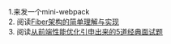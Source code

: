 1.来发一个mini-webpack    
2. 阅读[Fiber架构的简单理解与实现](https://mp.weixin.qq.com/s/2-kCdwZkAPWHFVq4KGh4KA)    
3. 阅读[从前端性能优化引申出来的5道经典面试题](https://mp.weixin.qq.com/s/WRv1MfjinfoGzyKClxmo_w)
